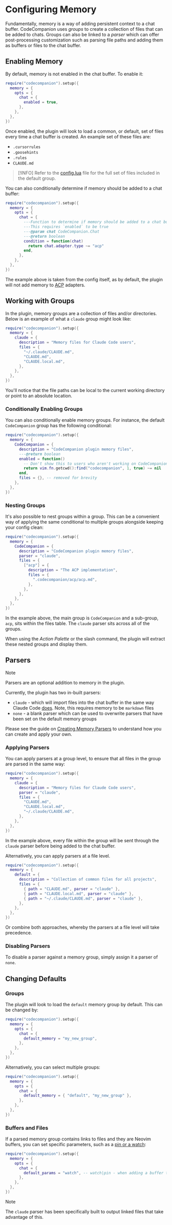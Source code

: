 # Configuring Memory

Fundamentally, memory is a way of adding persistent context to a chat buffer. CodeCompanion uses _groups_ to create a collection of files that can be added to chats. Groups can also be linked to a _parser_ which can offer post-processing customization such as parsing file paths and adding them as buffers or files to the chat buffer.

## Enabling Memory

By default, memory is not enabled in the chat buffer. To enable it:

```lua
require("codecompanion").setup({
  memory = {
    opts = {
      chat = {
        enabled = true,
      },
    },
  },
})
```

Once enabled, the plugin will look to load a common, or default, set of files every time a chat buffer is created. An example set of these files are:

- `.cursorrules`
- `.goosehints`
- `.rules`
- `CLAUDE.md`

> [!INFO]
> Refer to the [config.lua](https://github.com/olimorris/codecompanion.nvim/blob/5807e0457111f0de267fc9a6543b41fae0f5c2b1/lua/codecompanion/config.lua#L1167-L1179) file for the full set of files included in the default group.

You can also conditionally determine if memory should be added to a chat buffer:

```lua
require("codecompanion").setup({
  memory = {
    opts = {
      chat = {
        ---Function to determine if memory should be added to a chat buffer
        ---This requires `enabled` to be true
        ---@param chat CodeCompanion.Chat
        ---@return boolean
        condition = function(chat)
          return chat.adapter.type ~= "acp"
        end,
      },
    },
  },
})
```

The example above is taken from the config itself, as by default, the plugin will not add memory to [ACP](/usage/chat-buffer/agents) adapters.

## Working with Groups

In the plugin, memory groups are a collection of files and/or directories. Below is an example of what a `claude` group might look like:

```lua
require("codecompanion").setup({
  memory = {
    claude = {
      description = "Memory files for Claude Code users",
      files = {
        "~/.claude/CLAUDE.md",
        "CLAUDE.md",
        "CLAUDE.local.md",
      },
    },
  },
})
```

You'll notice that the file paths can be local to the current working directory or point to an absolute location.

### Conditionally Enabling Groups

You can also conditionally enable memory groups. For instance, the default `CodeCompanion` group has the following conditional:

```lua
require("codecompanion").setup({
  memory = {
    CodeCompanion = {
      description = "CodeCompanion plugin memory files",
      ---@return boolean
      enabled = function()
        -- Don't show this to users who aren't working on CodeCompanion itself
        return vim.fn.getcwd():find("codecompanion", 1, true) ~= nil
      end,
      files = {}, -- removed for brevity
    },
  },
})
```

### Nesting Groups

It's also possible to nest groups within a group. This can be a convenient way of applying the same conditional to multiple groups alongside keeping your config clean:

```lua
require("codecompanion").setup({
  memory = {
    CodeCompanion = {
      description = "CodeCompanion plugin memory files",
      parser = "claude",
      files = {
        ["acp"] = {
          description = "The ACP implementation",
          files = {
            ".codecompanion/acp/acp.md",
          },
        },
      },
    },
  },
})
```

In the example above, the main group is `CodeCompanion` and a sub-group, `acp`, sits within the files table. The `claude` parser sits across all of the groups.

When using the _Action Palette_ or the slash command, the plugin will extract these nested groups and display them.


## Parsers

> [!NOTE]
> Parsers are an optional addition to memory in the plugin.

Currently, the plugin has two in-built parsers:

- `claude` - which will import files into the chat buffer in the same way Claude Code [does](https://docs.anthropic.com/en/docs/claude-code/memory#claude-md-imports). Note, this requires memory to be `markdown` files
- `none` - a blank parser which can be used to overwrite parsers that have been set on the default memory groups

Please see the guide on [Creating Memory Parsers](/extending/parsers) to understand how you can create and apply your own.

### Applying Parsers

You can apply parsers at a group level, to ensure that all files in the group are parsed in the same way:

```lua
require("codecompanion").setup({
  memory = {
    claude = {
      description = "Memory files for Claude Code users",
      parser = "claude",
      files = {
        "CLAUDE.md",
        "CLAUDE.local.md",
        "~/.claude/CLAUDE.md",
      },
    },
  },
})
```

In the example above, every file within the group will be sent through the `claude` parser before being added to the chat buffer.

Alternatively, you can apply parsers at a file level.

```lua
require("codecompanion").setup({
  memory = {
    default = {
      description = "Collection of common files for all projects",
      files = {
        { path = "CLAUDE.md", parser = "claude" },
        { path = "CLAUDE.local.md", parser = "claude" },
        { path = "~/.claude/CLAUDE.md", parser = "claude" },
      },
    },
  },
})
```

Or combine both approaches, whereby the parsers at a file level will take precedence.

### Disabling Parsers

To disable a parser against a memory group, simply assign it a parser of `none`.

## Changing Defaults

### Groups

The plugin will look to load the `default` memory group by default. This can be changed by:

```lua
require("codecompanion").setup({
  memory = {
    opts = {
      chat = {
        default_memory = "my_new_group",
      },
    },
  },
})
```

Alternatively, you can select multiple groups:

```lua
require("codecompanion").setup({
  memory = {
    opts = {
      chat = {
        default_memory = { "default", "my_new_group" },
      },
    },
  },
})
```

### Buffers and Files

If a parsed memory group contains links to files and they are Neovim buffers, you can set specific parameters, such as a [pin or a watch](/usage/chat-buffer/variables#with-parameters):

```lua
require("codecompanion").setup({
  memory = {
    opts = {
      chat = {
        default_params = "watch", -- watch|pin - when adding a buffer to the chat
      },
    },
  },
})
```

> [!NOTE]
> The `claude` parser has been specifically built to output linked files that take advantage of this.
